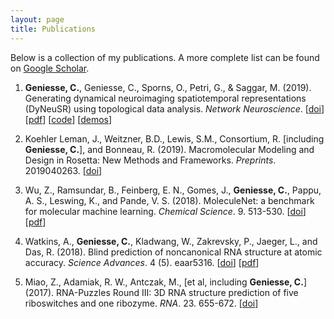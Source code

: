 ```yaml
---
layout: page
title: Publications
---
```


Below is a collection of my publications. A more complete list can be found on [Google Scholar](https://scholar.google.com/citations?user=S5lu_LAAAAAJ).

1. **Geniesse, C.**, Geniesse, C., Sporns, O., Petri, G., & Saggar, M. (2019). Generating dynamical neuroimaging spatiotemporal representations (DyNeuSR) using topological data analysis. *Network Neuroscience*. [[doi](https://doi.org/10.1162/netn_a_00093)] [[pdf](https://www.mitpressjournals.org/doi/pdfplus/10.1162/netn_a_00093)] [[code](https://braindynamicslab.github.io/dyneusr)] [[demos](https://braindynamicslab.github.io/dyneusr/demo/)]

2. Koehler Leman, J., Weitzner, B.D., Lewis, S.M., Consortium, R. \[including **Geniesse, C.**\], and Bonneau, R. (2019). Macromolecular Modeling and Design in Rosetta: New Methods and Frameworks. *Preprints*. 2019040263. [[doi](https://doi.org/10.20944/preprints201904.0263.v1)]

3. Wu, Z., Ramsundar, B., Feinberg, E. N., Gomes, J., **Geniesse, C.**, Pappu, A. S., Leswing, K., and Pande, V. S. (2018). MoleculeNet: a benchmark for molecular machine learning. *Chemical Science*. 9. 513-530. [[doi](https://doi.org/10.1039/C7SC02664A)] [[pdf](https://pubs.rsc.org/en/content/articlepdf/2018/sc/c7sc02664a)]

4. Watkins, A., **Geniesse, C.**, Kladwang, W., Zakrevsky, P., Jaeger, L., and Das, R. (2018). Blind prediction of noncanonical RNA structure at atomic accuracy. *Science Advances*. 4 (5). eaar5316. [[doi](https://doi.org/10.1126/sciadv.aar5316)] [[pdf](https://advances.sciencemag.org/content/advances/4/5/eaar5316.full.pdf)]

5. Miao, Z., Adamiak, R. W., Antczak, M., \[et al, including **Geniesse, C.**\] (2017). RNA-Puzzles Round III: 3D RNA structure prediction of five riboswitches and one ribozyme. *RNA*. 23. 655-672. [[doi](https://doi.org/10.1261/rna.060368.116)]